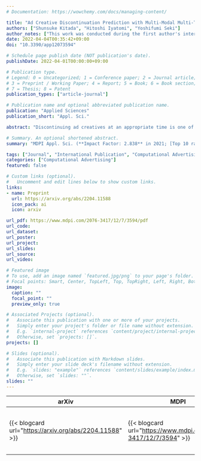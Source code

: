 ```yaml
---
# Documentation: https://wowchemy.com/docs/managing-content/

title: "Ad Creative Discontinuation Prediction with Multi-Modal Multi-Task Neural Survival Networks"
authors: ["Shunsuke Kitada", "Hitoshi Iyatomi", "Yoshifumi Seki"]
author_notes: ["This work was conducted during the first author's internship at Gunosy Inc."]
date: 2022-04-04T00:35:42+09:00
doi: "10.3390/app12073594"

# Schedule page publish date (NOT publication's date).
publishDate: 2022-04-01T00:00:00+09:00

# Publication type.
# Legend: 0 = Uncategorized; 1 = Conference paper; 2 = Journal article;
# 3 = Preprint / Working Paper; 4 = Report; 5 = Book; 6 = Book section;
# 7 = Thesis; 8 = Patent
publication_types: ["article-journal"]

# Publication name and optional abbreviated publication name.
publication: "Applied Sciences"
publication_short: "Appl. Sci."

abstract: "Discontinuing ad creatives at an appropriate time is one of the most important ad operations that can have a significant impact on sales. Such operational support for ineffective ads has been less explored than that for effective ads. After pre-analyzing 1,000,000 real-world ad creatives, we found that there are two types of discontinuation: short-term (i.e., cut-out) and long-term (i.e., wear-out). In this paper, we propose a practical prediction framework for the discontinuation of ad creatives with a hazard function-based loss function inspired by survival analysis. Our framework predicts the discontinuations with a multi-modal deep neural network that takes as input the ad creative (e.g., text, categorical, image, numerical features). To improve the prediction performance for the two different types of discontinuations and for the ad creatives that contribute to sales, we introduce two new techniques: (1) a two-term estimation technique with multi-task learning and (2) a click-through rate-weighting technique for the loss function. We evaluated our framework using the large-scale ad creative dataset, including 10 billion scale impressions. In terms of the concordance index (short: 0.896, long: 0.939, and overall: 0.792), our framework achieved significantly better performance than the conventional method (0.531). Additionally, we confirmed that our framework (i) demonstrated the same degree of discontinuation effect as manual operations for short-term cases, and (ii) accurately predicted the ad discontinuation order, which is important for long-running ad creatives for long-term cases."

# Summary. An optional shortened abstract.
summary: "MDPI Appl. Sci. (**Impact Factor: 2.838** in 2021; [Top 10 ranking in Engineering & Computer Science (general) at  Google Scholar Metrics](https://scholar.google.com/citations?view_op=top_venues&hl=en&vq=eng_enggeneral))"

tags: ["Journal", "International Publication", "Computational Advertising", "Gunosy", "Referred", "Open Access", "MDPI"]
categories: ["Computational Advertising"]
featured: false

# Custom links (optional).
#   Uncomment and edit lines below to show custom links.
links:
- name: Preprint
  url: https://arxiv.org/abs/2204.11588
  icon_pack: ai
  icon: arxiv

url_pdf: https://www.mdpi.com/2076-3417/12/7/3594/pdf
url_code:
url_dataset:
url_poster:
url_project:
url_slides:
url_source:
url_video:

# Featured image
# To use, add an image named `featured.jpg/png` to your page's folder. 
# Focal points: Smart, Center, TopLeft, Top, TopRight, Left, Right, BottomLeft, Bottom, BottomRight.
image:
  caption: ""
  focal_point: ""
  preview_only: true

# Associated Projects (optional).
#   Associate this publication with one or more of your projects.
#   Simply enter your project's folder or file name without extension.
#   E.g. `internal-project` references `content/project/internal-project/index.md`.
#   Otherwise, set `projects: []`.
projects: []

# Slides (optional).
#   Associate this publication with Markdown slides.
#   Simply enter your slide deck's filename without extension.
#   E.g. `slides: "example"` references `content/slides/example/index.md`.
#   Otherwise, set `slides: ""`.
slides: ""
---
```


| arXiv | MDPI | SCImago |
|-------|------|---------|
| {{< blogcard url="https://arxiv.org/abs/2204.11588" >}} | {{< blogcard url="https://www.mdpi.com/2076-3417/12/7/3594" >}} | <a href="https://www.scimagojr.com/journalsearch.php?q=21100829268&amp;tip=sid&amp;exact=no" title="SCImago Journal &amp; Country Rank"><img border="0" src="https://www.scimagojr.com/journal_img.php?id=21100829268" alt="SCImago Journal &amp; Country Rank"  /></a> |
